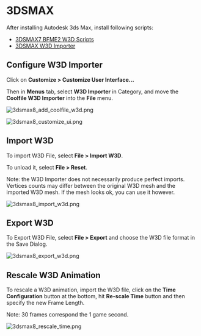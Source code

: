 # 3DSMAX

After installing Autodesk 3ds Max, install following scripts:

- [3DSMAX7 BFME2 W3D Scripts](https://github.com/TheSuperHackers/GeneralsTools/blob/main/Tools/w3d/3dsmax7_bfme2_mod_sdk.zip)
- [3DSMAX W3D Importer](https://github.com/TheSuperHackers/GeneralsTools/blob/main/Tools/w3d/coolfile_w3d_importer.zip)

## Configure W3D Importer

Click on **Customize > Customize User Interface...**

Then in **Menus** tab, select **W3D Importer** in Category, and move the **Coolfile W3D Importer** into the **File** menu.

![3dsmax8_add_coolfile_w3d.png](images/3dsmax8_add_coolfile_w3d.png)

![3dsmax8_customize_ui.png](images/3dsmax8_customize_ui.png)

## Import W3D

To import W3D File, select **File > Import W3D**.

To unload it, select **File > Reset**.

Note: the W3D Importer does not necessarily produce perfect imports. Vertices counts may differ between the original W3D mesh and the imported W3D mesh. If the mesh looks ok, you can use it however.

![3dsmax8_import_w3d.png](images/3dsmax8_import_w3d.png)

## Export W3D

To Export W3D File, select **File > Export** and choose the W3D file format in the Save Dialog.

![3dsmax8_export_w3d.png](images/3dsmax8_export_w3d.png)

## Rescale W3D Animation

To rescale a W3D animation, import the W3D file, click on the **Time Configuration** button at the bottom, hit
**Re-scale Time** button and then specify the new Frame Length.

Note: 30 frames correspond the 1 game second.

![3dsmax8_rescale_time.png](images/3dsmax8_rescale_time.png)
